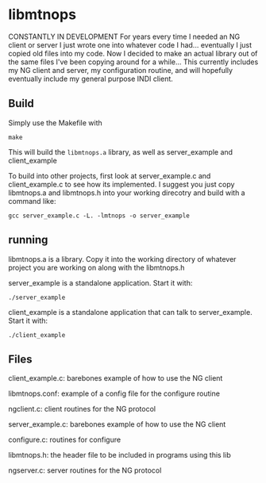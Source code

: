 # libmtnops
CONSTANTLY IN DEVELOPMENT
For years every time I needed an NG client or server I just wrote one into whatever code I had...  eventually I just copied old files into my code.  Now I decided to make an actual library out of the same files I've been copying around for a while...  This currently includes my NG client and server, my configuration routine, and will hopefully eventually include my general purpose INDI client.


## Build
 Simply use the Makefile with 

```
make
```
This will build the ```libmtnops.a``` library, as well as server_example and client_example

To build into other projects, first look at server_example.c and client_example.c to see how its implemented.  I suggest you just copy libmtnops.a and libmtnops.h into your working direcotry and build with a command like:

```
gcc server_example.c -L. -lmtnops -o server_example
```

## running
libmtnops.a is a library.  Copy it into the working directory of whatever project you are working on along with the libmtnops.h

server_example is a standalone application.  Start it with:
```
./server_example
```
client_example is a standalone application that can talk to server_example.  Start it with:
```
./client_example
```


## Files
client_example.c: barebones example of how to use the NG client

libmtnops.conf: example of a config file for the configure routine

ngclient.c: client routines for the NG protocol

server_example.c:  barebones example of how to use the NG client

configure.c: routines for configure

libmtnops.h: the header file to be included in programs using this lib

ngserver.c: server routines for the NG protocol

